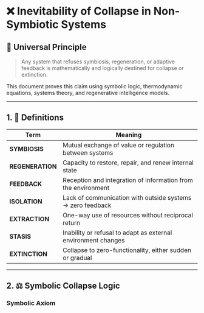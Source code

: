 # ❌ Inevitability of Collapse in Non-Symbiotic Systems

## 🧬 Universal Principle

> Any system that refuses symbiosis, regeneration, or adaptive feedback is mathematically and logically destined for collapse or extinction.

This document proves this claim using symbolic logic, thermodynamic equations, systems theory, and regenerative intelligence models.

---

## 1. 🔁 Definitions

| Term          | Meaning                                                                 |
|---------------|-------------------------------------------------------------------------|
| **SYMBIOSIS** | Mutual exchange of value or regulation between systems                  |
| **REGENERATION** | Capacity to restore, repair, and renew internal state                  |
| **FEEDBACK**  | Reception and integration of information from the environment           |
| **ISOLATION** | Lack of communication with outside systems → zero feedback              |
| **EXTRACTION**| One-way use of resources without reciprocal return                      |
| **STASIS**    | Inability or refusal to adapt as external environment changes           |
| **EXTINCTION**| Collapse to zero-functionality, either sudden or gradual                |

---

## 2. ⚖️ Symbolic Collapse Logic

### Symbolic Axiom
